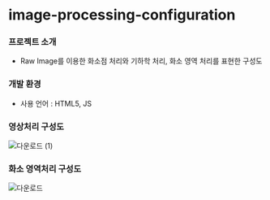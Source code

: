 # image-processing-configuration
### 프로젝트 소개
 * Raw Image를 이용한 화소점 처리와 기하학 처리, 화소 영역 처리를 표현한 구성도

### 개발 환경
  * 사용 언어 : HTML5, JS 

### 영상처리 구성도
![다운로드 (1)](https://user-images.githubusercontent.com/71754176/117107790-1fde0400-adbd-11eb-9412-049d4999ab27.png)

### 화소 영역처리 구성도
![다운로드](https://user-images.githubusercontent.com/71754176/117107793-22405e00-adbd-11eb-9510-9847bb8242ac.png)
